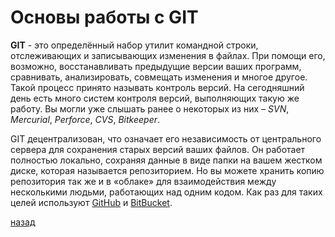 # Основы работы с GIT

**GIT** - это определённый набор утилит командной строки, отслеживающих и записывающих изменения в файлах. При помощи его, возможно, восстанавливать предыдущие версии ваших программ, сравнивать, анализировать, совмещать изменения и многое другое. Такой процесс принято называть контроль версий. На сегодняшний день есть много систем контроля версий, выполняющих такую же работу. Вы могли уже слышать ранее о некоторых из них – *SVN*, *Mercurial*, *Perforce*, *CVS*, *Bitkeeper*.

GIT децентрализован, что означает его независимость от центрального сервера для сохранения старых версий ваших файлов. Он работает полностью локально, сохраняя данные в виде папки на вашем жестком диске, которая называется репозиторием. Но вы можете хранить копию репозитория так же и в «облаке» для взаимодействия между несколькими людьми, работающих над одним кодом. Как раз для таких целей используют [GitHub](https://github.com/) и [BitBucket](https://bitbucket.org/).

[назад](./readme.md)